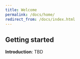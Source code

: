 ```yaml
---
title: Welcome
permalink: /docs/home/
redirect_from: /docs/index.html
---
```


## Getting started

**Introduction**:  TBD
